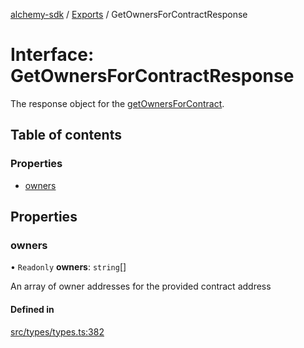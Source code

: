 [alchemy-sdk](../README.md) / [Exports](../modules.md) / GetOwnersForContractResponse

# Interface: GetOwnersForContractResponse

The response object for the [getOwnersForContract](../classes/NftNamespace.md#getownersforcontract).

## Table of contents

### Properties

- [owners](GetOwnersForContractResponse.md#owners)

## Properties

### owners

• `Readonly` **owners**: `string`[]

An array of owner addresses for the provided contract address

#### Defined in

[src/types/types.ts:382](https://github.com/alchemyplatform/alchemy-sdk-js/blob/fd39d10/src/types/types.ts#L382)
